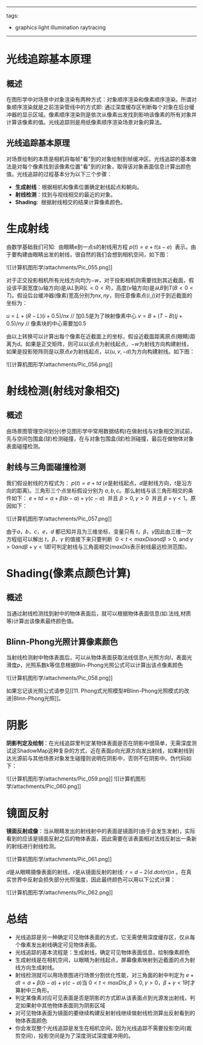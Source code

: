 
---
tags:
  - graphics light illumination raytracing 
---

# 光线追踪基本原理

## 概述

在图形学中对场景中对象渲染有两种方式：对象顺序渲染和像素顺序渲染。所谓对象顺序渲染就是之前渲染管线中的方式即: 通过深度缓存区判断每个对象在后台缓冲器的显示区域。像素顺序渲染则是依次从像素出发找到影响该像素的所有对象并计算该像素的值。光线追踪则是用纸像素顺序渲染场景对象的算法。

## 光线追踪基本原理

对场景绘制的本质是相机将每帧"看"到的对象绘制到帧缓冲区。光线追踪的基本做法是对每个像素找到该像素位置"看"到的对象，取得该对象表面信息计算出颜色值。光线追踪的过程基本分为以下三个步骤：

- **生成射线**：根据相机和像素位置确定射线起点和朝向。
- **射线检测**：找到与视线相交的最近的对象。
- **Shading**:  根据射线相交的结果计算像素颜色。

# 生成射线

由数学基础我们可知:  由眼睛e到一点s的射线用方程 $p(t) = e +t(s-e)$  表示。由于要构建由眼睛出发的射线，很自然的我们会想到相机空间，如下图：

![[计算机图形学/attachments/Pic_055.png]]

对于正交投影相机所有光线方向均为$-w$，对于投影相机则需要找到其近截面，假设该平面宽度($u$轴方向)是从$L$到$R(L<0<R)$，高度($v$轴方向)是从$B$到$T(B<0<T)$。假设后台缓冲器(像素)宽高分别为$nx,ny$，则任意像素点$(i,j)$对于到近截面的坐标为：

$u = L + (R-L)(i+0.5)/nx$  // 加0.5是为了映射像素中心
$v =B + (T-B)(j+0.5) / ny$  // 像素块的中心需要加0.5

由以上转换可以计算出每个像素在近截面上的坐标，假设近截面距离原点(眼睛)距离为$d$。如果是正交矩阵，则可以以该点为射线起点，$-w$为射线方向构建射线，如果是投影矩阵则是以原点$e$为射线起点，以$(u,v,-d)$为方向构建射线。如下图：

![[计算机图形学/attachments/Pic_056.png]]

# 射线检测(射线对象相交)

## 概述

由场景图管理空间划分(参见图形学中常用数据结构)在做射线与对象相交测试前，先与空间包围盒(球)检测碰撞，在与对象包围盒(球)检测碰撞，最后在做物体对象表面碰撞检测。

## 射线与三角面碰撞检测

我们假设射线的方程式为： $p(t) = e + td$ ($e$是射线起点，$d$是射线方向，$t$是沿方向的距离)。三角形三个点坐标假设分别为 $a, b, c$。那么射线与该三角形相交的条件如下： $e + td = a + β(b - a) +γ(c - a)$  并且 $β > 0,  γ>0$  并且 $β + γ < 1$。原因如下：

![[计算机图形学/attachments/Pic_057.png]]

由于$a，b，c，e，d$ 都已知并且为三维坐标，变量只有 $t，β，γ$因此由三维一次方程组可以解出 $t，β，γ$ 的值接下来只要判断  $0<t<maxDis and β > 0$, and $γ > 0 and β + γ < 1$即可判定射线与三角面相交($maxDis$表示射线最远检测范围)。

# Shading(像素点颜色计算)

## 概述

当通过射线检测找到射中的物体表面后，就可以根据物体表面信息(如:法线,材质等)计算出该像素最终颜色值。

## Blinn-Phong光照计算像素颜色

当射线检测射中物体表面后，可以从物体表面获取法线信息$n,$光照方向$l$，表面光滑度$p$，光照系数k等信息根据Blin-Phong光照公式可以计算出该点像素颜色

![[计算机图形学/attachments/Pic_058.png]]

如果忘记该光照公式请参见[[11. Phong式光照模型#Blinn-Phong光照模式的改进|Blinn-Phong光照]]。

# 阴影

**阴影判定及绘制**：在光线追踪里判定某物体表面是否在阴影中很简单，无需深度测试这ShadowMap这种复杂的方式，近在表面p向光源方向发出射线，如果射线到达光源前与其他场景对象发生碰撞则说明在阴影中，否则不在阴影中。伪代码如下：

![[计算机图形学/attachments/Pic_059.png]]
![[计算机图形学/attachments/Pic_060.png]]

# 镜面反射

**镜面反射成像**：当从眼睛发出的射线射中的表面是镜面时(由于会发生发射)，实际看到的应该是镜面反射之后的物体表面，因此需要在该表面相对法线反射出一条新的射线进行射线检测。

![[计算机图形学/attachments/Pic_061.png]]

$d$是从眼睛摄像表面的射线，$r$是从镜面反射的射线:
$r = d - 2(d.dot(n))n$ 。在真实世界中反射会损失部分光照强度，因此最终颜色可以用以下公式计算：

![[计算机图形学/attachments/Pic_062.png]]

# 总结

- 光线追踪是另一种确定可见物体表面的方式，它无需使用深度缓存区，仅从每个像素发出射线确定可见物体表面。
- 光线追踪的基本流程是：生成射线，确定可见物体表面信息，绘制像素颜色
- 生成射线是在相机空间，以眼睛为射线起点，屏幕像素映射到近截面的点为射线方向生成射线。
- 射线检测就可以用场景图进行场景分割优化性能，对三角面的射中判定为 $e +dt = a +β(b-a) +γ(c-a)$当 $0 < t < maxDis, β>0, γ >0 ，  β + γ  < 1$时才算射中三角形。
- 判定某像素对应可见表面是否是阴影的方式即从该表面点到光源发出射线，判定如果射中其他物体表面则为阴影区域
- 对可见物体表面为镜面的要继续构建反射射线继续做射线检测算出反射看到的物体表面颜色
- 你会发现整个光线追踪是发生在相机空间，因为光线追踪不需要投影空间(裁剪空间)，投影空间是为了深度测试深度缓冲用的。